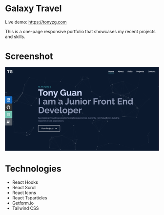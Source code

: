 # Galaxy Travel

Live demo: https://tonyzg.com

This is a one-page responsive portfolio that showcases my recent projects and skills.

# Screenshot

![](src/assets/portfolio.png)

# Technologies

- React Hooks
- React Scroll
- React Icons
- React Tsparticles
- Getform.io
- Tailwind CSS
